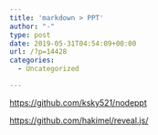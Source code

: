 ```yaml
---
title: 'markdown > PPT'
author: "-"
type: post
date: 2019-05-31T04:54:09+00:00
url: /?p=14428
categories:
  - Uncategorized

---
```

https://github.com/ksky521/nodeppt
  
https://github.com/hakimel/reveal.js/